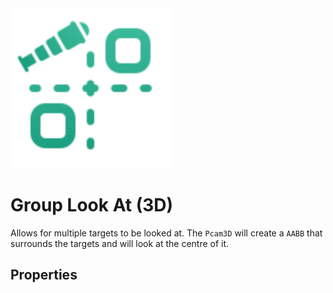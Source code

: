 <img src="../assets/icons/look-at-group.svg" height="256" width="256"/>

# Group Look At (3D)

Allows for multiple targets to be looked at. The `Pcam3D` will create a `AABB` that surrounds the targets and will look at the centre of it.

## Properties

<Property propertyName="Look At Group" propertyType="Array[Node3D]" propertyDefault="null">
<template v-slot:propertyDescription>

Defines the group of targets targets that the camera should looking at. It will be looking at the centre of all the assigned targets.

</template>
<template v-slot:setMethod>

`void` append_look_at_group_node(`Node3D` target_node)

`void` append_look_at_group_node_array(`Array[Node3D]` target_nodes)

`void` erase_look_at_group_node(`Node3D` target_node)

</template>
<template v-slot:setExample>

::: details Example
```gdscript
# Appends one node to the Look At Group
pcam.append_look_at_group_node(target)

# Appends an array of nodes to the Look At Group
pcam.append_look_at_group_node_array(targets)

# Removes a node from the Look At Group
pcam.erase_look_at_group_node(target)
```
:::

</template>
<template v-slot:getMethod>

`Array[Node3D]` get_look_at_group_nodes()

</template>
<template v-slot:getExample>

::: details Example
```gdscript
pcam.get_look_at_group_nodes()
```
:::

</template>
</Property>

<!--@include: ./parts/look-at-offset.md-->
